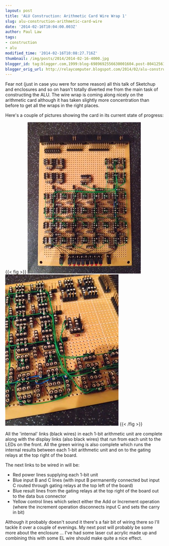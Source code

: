 ```yaml
---
layout: post
title: 'ALU Construction: Arithmetic Card Wire Wrap 1'
slug: alu-construction-arithmetic-card-wire
date: '2014-02-16T10:04:00.003Z'
author: Paul Law
tags:
- construction
- alu
modified_time: '2014-02-16T10:08:27.716Z'
thumbnail: /img/posts/2014/2014-02-16-4000.jpg
blogger_id: tag:blogger.com,1999:blog-6989692556630001604.post-8041256146663749705
blogger_orig_url: http://relaycomputer.blogspot.com/2014/02/alu-construction-arithmetic-card-wire.html
---
```


Fear not (just in case you were for some reason) all this talk of Sketchup and 
enclosures and so on hasn't totally diverted me from the main task of 
constructing the ALU. The wire wrap is coming along nicely on the arithmetic 
card although it has taken slightly more concentration than before to get all 
the wraps in the right places.

Here's a couple of pictures showing 
the card in its current state of progress:

{{< fig >}}
![ALU Arithmetic Card](/img/posts/2014/2014-02-16-0000.jpg)
![ALU Arithmetic Card (close up)](/img/posts/2014/2014-02-16-0001.jpg)
{{< /fig >}}

All the 
'internal' links (black wires) in each 1-bit arithmetic unit are complete 
along with the display links (also black wires) that run from each unit to the 
LEDs on the front. All the green wiring is also complete which runs the 
internal results between each 1-bit arithmetic unit and on to the gating 
relays at the top right of the board.

The next links to be wired in 
will be:

* Red power lines supplying each 1-bit unit
* Blue input B and C lines (with input B permanently connected but input C routed through gating relays at the top left of the board)
* Blue result lines from the gating relays at the top right of the board out to the data bus connector
* Yellow control lines which select either the Add or Increment operation (where the increment operation disconnects input C and sets the carry in bit)

Although it 
probably doesn't sound it there's a fair bit of wiring there so I'll tackle it 
over a couple of evenings. My next post will probably be some more about the 
enclosure ... I've had some laser cut acrylic made up and combining this with 
some EL wire should make quite a nice effect.

 